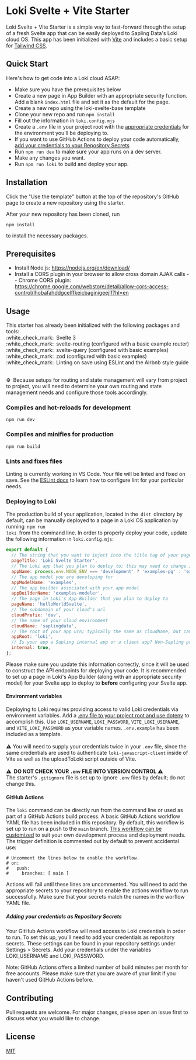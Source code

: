 # Loki Svelte + Vite Starter

Loki Svelte + Vite Starter is a simple way to fast-forward through the setup of a fresh Svelte app that can be easily deployed to Sapling Data's Loki cloud OS. This app has been initialized with [Vite](https://vitejs.dev/) and includes a basic setup for [Tailwind CSS](https://tailwindcss.com/docs).

## Quick Start
Here's how to get code into a Loki cloud ASAP:
- Make sure you have the prerequisites below
- Create a new page in App Builder with an appropriate security function. Add a blank `index.html` file and set it as the default for the page.
- Create a new repo using the loki-svelte-base template
- Clone your new repo and run `npm install`
- Fill out the information in `loki.config.mjs`
- Create a `.env` file in your project root with the [appropriate credentials](https://github.com/sapling-data/loki-sveltee-starter#environment-variables) for the environment you'll be deploying to.
- If you want to use GitHub Actions to deploy your code automatically, [add your credentials to your Repository Secrets](https://github.com/sapling-data/loki-svelte-starter#adding-your-credentials-as-repository-secrets)
- Run `npm run dev` to make sure your app runs on a dev server.
- Make any changes you want.
- Run `npm run loki` to build and deploy your app.

## Installation

Click the "Use the template" button at the top of the repository's GitHub page to create a new repository using the starter.

After your new repository has been cloned, run
```node
npm install
```
to install the necessary packages.

## Prerequisites

- Install Node.js: https://nodejs.org/en/download/
- Install a CORS plugin in your browser to allow cross domain AJAX calls
-- Chrome CORS plugin: https://chrome.google.com/webstore/detail/allow-cors-access-control/lhobafahddgcelffkeicbaginigeejlf?hl=en

## Usage
<p>
This starter has already been initialized with the following packages and tools:<br>
:white_check_mark: Svelte 3<br>
:white_check_mark: svelte-routing (configured with a basic example router)<br>
:white_check_mark: svelte-query (configured with basic examples)<br>
:white_check_mark: zod (configured with basic examples)<br>
:white_check_mark: Linting on save using ESLint and the Airbnb style guide<br>
</p>
<br>
⚙️ Because setups for routing and state management will vary from project to project, you will need to determine your own routing and state management needs and configure those tools accordingly.

### Compiles and hot-reloads for development
```node
npm run dev
```

### Compiles and minifies for production
```node
npm run build
```

### Lints and fixes files
Linting is currently working in VS Code. Your file will be linted and fixed on save. See the [ESLint docs](https://eslint.org/) to learn how to configure lint for your particular needs.

### Deploying to Loki
The production build of your application, located in the <code>dist</code> directory by default, can be manually deployed to a page in a Loki OS application by running <code>npm run loki</code> from the command line. In order to properly deploy your code, update the following information in <code>loki.config.mjs</code>:
```js
export default {
  // The string that you want to inject into the title tag of your page
  pageTitle: 'Loki Svelte Starter',
  // The Loki app that you plan to deploy to; this may need to change in production depending on your package configuration in Loki.
  appName: process.env.NODE_ENV === 'development' ? 'examples-pg' : 'examples',
  // The app model you are developing for
  appModelName: 'examples',
  // The app builder associated with your app model
  appBuilderName: 'examples-modeler',
  // The page in Loki's App Builder that you plan to deploy to
  pageName: 'helloWorldSvelte',
  // The subdomain of your cloud's url
  cloudPrefix: 'dev',
  // The name of your cloud environment
  cloudName: 'saplingdata',
  // The root of your app urn; typically the same as cloudName, but can vary for older apps
  appRoot: 'loki',
  // Is your app a Sapling internal app or a client app? Non-Sapling projects should be set to false.
  internal: true,
};
```
Please make sure you update this information correctly, since it will be used to construct the API endpoints for deploying your code. It is recommended to set up a page in Loki's App Builder (along with an appropriate security model) for your Svelte app to deploy to **before** configuring your Svelte app.

#### Environment variables
Deploying to Loki requires providing access to valid Loki credentials via environment variables. Add a [.env file to your project root and use dotenv](https://github.com/motdotla/dotenv#readme) to accomplish this. Use `LOKI_USERNAME`, `LOKI_PASSWORD`, `VITE_LOKI_USERNAME`, and `VITE_LOKI_PASSWORD` as your variable names. `.env.example` has been included as a template.
<br>
<br>
:warning: You will need to supply your credentials twice in your `.env` file, since the same credentials are used to authenticate `loki-javascript-client` inside of Vite as well as the uploadToLoki script outside of Vite.
<br>
<br>
:warning: **DO NOT CHECK YOUR <code>.env</code> FILE INTO VERSION CONTROL** :warning:<br>
The starter's <code>.gitignore</code> file is set up to ignore <code>.env</code> files by default; do not change this.
<br>
#### GitHub Actions
The <code>loki</code> command can be directly run from the command line or used as part of a GitHub Actions build process. A basic GitHub Actions workflow YAML file has been included in this repository. By default, this workflow is set up to run on a push to the <code>main</code> branch. [This workflow can be customized](https://docs.github.com/en/actions) to suit your own development process and deployment needs. The trigger definition is commented out by default to prevent accidental use:
```
# Uncomment the lines below to enable the workflow.
# on:
#   push:
#     branches: [ main ]
```
Actions will fail until these lines are uncommented. You will need to add the appropriate secrets to your repository to enable the actions workflow to run successfully. Make sure that your secrets match the names in the worflow YAML file.

##### Adding your credentials as Repository Secrets
Your GitHub Actions workflow will need access to Loki credentials in order to run. To set this up, you'll need to add your credentials as repository secrets. These settings can be found in your repository settings under Settings > Secrets. Add your credentials under the variables LOKI_USERNAME and LOKI_PASSWORD.

Note: GitHub Actions offers a limited number of build minutes per month for free accounts. Please make sure that you are aware of your limit if you haven't used GitHub Actions before.
## Contributing
Pull requests are welcome. For major changes, please open an issue first to discuss what you would like to change.

## License
[MIT](https://choosealicense.com/licenses/mit/)

